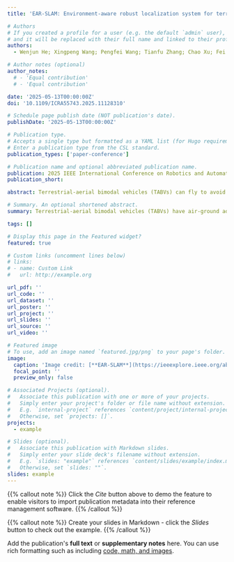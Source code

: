 ```yaml
---
title: 'EAR-SLAM: Environment-aware robust localization system for terrestrial-aerial bimodal vehicles'

# Authors
# If you created a profile for a user (e.g. the default `admin` user), write the username (folder name) here
# and it will be replaced with their full name and linked to their profile.
authors:
  - Wenjun He; Xingpeng Wang; Pengfei Wang; Tianfu Zhang; Chao Xu; Fei Gao; Yanjun Cao*

# Author notes (optional)
author_notes:
  # - 'Equal contribution'
  # - 'Equal contribution'

date: '2025-05-13T00:00:00Z'
doi: '10.1109/ICRA55743.2025.11128310'

# Schedule page publish date (NOT publication's date).
publishDate: '2025-05-13T00:00:00Z'

# Publication type.
# Accepts a single type but formatted as a YAML list (for Hugo requirements).
# Enter a publication type from the CSL standard.
publication_types: ['paper-conference']

# Publication name and optional abbreviated publication name.
publication: 2025 IEEE International Conference on Robotics and Automation (ICRA 2025)
publication_short: 

abstract: Terrestrial-aerial bimodal vehicles (TABVs) can fly to avoid obstacles and move safely on the ground to save energy, offering enhanced adaptability and flexibility in various challenging environments. However, a robust localization approach becomes a bottleneck to stably applying the TABVs in real-world tasks. Besides the general limitations of visual SLAM methods, large FoV differences between the two modes, abrupt motion strikes in mode transitions, and unstable attitude in ground mode pose great challenges. In this paper, we present an environment-aware robust localization system specifically designed for passive-wheel-based TABVs, which feature two passive wheels alongside a standard quadrotor. The localization system tightly integrates data from multiple sensors, including a stereo camera, Inertial Measurement Units (IMUs), encoders, and single-point laser distance sensors. First, we introduce a terrain-aware odometer model that accurately estimates terrain slope and vehicle's velocity. Then, we propose an anomaly-aware method that senses anomalous sensors and dynamically adjusts the optimization weights accordingly. By explicitly estimating the environmental conditions, such as ground terrain slopes and visual information qualities, the robot can achieve accurate and robust localization results on the ground. To validate our localization approach, we conducted extensive experiments across various challenging scenarios, demonstrating the effectiveness and reliability of our system for real-world applications.

# Summary. An optional shortened abstract.
summary: Terrestrial-aerial bimodal vehicles (TABVs) have air-ground advantages but face localization bottlenecks due to FoV differences, abrupt mode-transition motion, unstable ground attitude and visual SLAM limits.An environment-aware robust localization system for passive-wheel-based TABVs is proposed, fusing data from stereo cameras, IMUs, encoders and single-point laser sensors.It includes a terrain-aware odometer model and an anomaly-aware method, with extensive experiments proving its effectiveness in accurate ground localization.

tags: []

# Display this page in the Featured widget?
featured: true

# Custom links (uncomment lines below)
# links:
# - name: Custom Link
#   url: http://example.org

url_pdf: ''
url_code: ''
url_dataset: ''
url_poster: ''
url_project: ''
url_slides: ''
url_source: ''
url_video: ''

# Featured image
# To use, add an image named `featured.jpg/png` to your page's folder.
image:
  caption: 'Image credit: [**EAR-SLAM**](https://ieeexplore.ieee.org/abstract/document/11128310)'
  focal_point: ''
  preview_only: false

# Associated Projects (optional).
#   Associate this publication with one or more of your projects.
#   Simply enter your project's folder or file name without extension.
#   E.g. `internal-project` references `content/project/internal-project/index.md`.
#   Otherwise, set `projects: []`.
projects:
  - example

# Slides (optional).
#   Associate this publication with Markdown slides.
#   Simply enter your slide deck's filename without extension.
#   E.g. `slides: "example"` references `content/slides/example/index.md`.
#   Otherwise, set `slides: ""`.
slides: example
---
```


{{% callout note %}}
Click the _Cite_ button above to demo the feature to enable visitors to import publication metadata into their reference management software.
{{% /callout %}}

{{% callout note %}}
Create your slides in Markdown - click the _Slides_ button to check out the example.
{{% /callout %}}

Add the publication's **full text** or **supplementary notes** here. You can use rich formatting such as including [code, math, and images](https://docs.hugoblox.com/content/writing-markdown-latex/).
